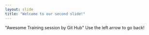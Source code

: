 ```yaml
---
layout: slide
title: "Welcome to our second slide!"
---
```

"Awesome Training session by Git Hub"
Use the left arrow to go back!
